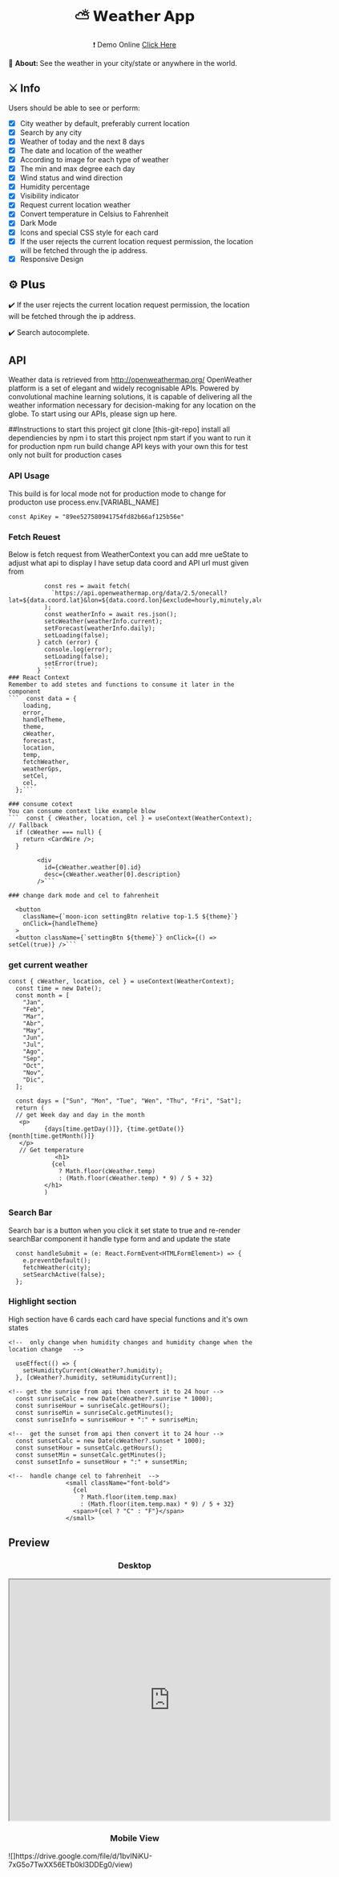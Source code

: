 <h1 align="center">⛅ 𝗪𝗲𝗮𝘁𝗵𝗲𝗿 𝗔𝗽𝗽</h1>
<p align="center">
❗ Demo Online <a href="https://ornate-kringle-5952d0.netlify.app/" target="_blank">Click Here</a>
</p>
<div>
  <p>🔎 <strong>About: </strong>See the weather in your city/state or anywhere in the world.</p>
</div>

<div>
  <h2>⚔️ Info</h2>
  <p>Users should be able to see or perform:</p>

  - [x] City weather by default, preferably current location
  - [x] Search by any city
  - [x] Weather of today and the next 8 days
  - [x] The date and location of the weather
  - [x] According to image for each type of weather
  - [x] The min and max degree each day
  - [x] Wind status and wind direction
  - [x] Humidity percentage
  - [x] Visibility indicator
  - [x] Request current location weather
  - [x] Convert temperature in Celsius to Fahrenheit
  - [x] Dark Mode
  - [x] Icons and special CSS style for each card
  - [x] If the user rejects the current location request permission, the location will be fetched through the ip address.
  - [x] Responsive Design
</div>

<div>
  <h2>⚙️ 𝗣𝗹𝘂𝘀</h2>
  <p>✔️ If the user rejects the current location request permission, the location will be fetched through the ip address.</p>
  <p>✔️ Search autocomplete.</p>
</div>

## API
Weather data is retrieved from http://openweathermap.org/
OpenWeather platform is a set of elegant and widely recognisable APIs. Powered by convolutional machine learning solutions, it is capable of delivering all the weather information necessary for decision-making for any location on the globe. To start using our APIs, please sign up here.

##Instructions
to start this project git clone [this-git-repo] install all dependiencies by npm i to start this project npm start if you want to run it for production npm run build change API keys with your own this for test only not built for production cases

### API Usage
This build is for local mode not for production mode to change for producton use process.env.[VARIABL_NAME]

```const baseUrl = "https://api.openweathermap.org/data/2.5/weather"
const ApiKey = "89ee527580941754fd82b66af125b56e"
```
### Fetch Reuest
Below is fetch request from WeatherContext you can add mre ueState to adjust what api to display
I have setup data coord and API url must given from  

``` try {
          const res = await fetch(
            `https://api.openweathermap.org/data/2.5/onecall?lat=${data.coord.lat}&lon=${data.coord.lon}&exclude=hourly,minutely,alerts&units=metric&appid=${ApiKey}`
          );
          const weatherInfo = await res.json();
          setcWeather(weatherInfo.current);
          setForecast(weatherInfo.daily);
          setLoading(false);
        } catch (error) {
          console.log(error);
          setLoading(false);
          setError(true);
        } ```
### React Context
Remember to add stetes and functions to consume it later in the component
```  const data = {
    loading,
    error,
    handleTheme,
    theme,
    cWeather,
    forecast,
    location,
    temp,
    fetchWeather,
    weatherGps,
    setCel,
    cel,
  };```

### consume cotext
You can consume context like example blow
```  const { cWeather, location, cel } = useContext(WeatherContext);
// Fallback
  if (cWeather === null) {
    return <CardWire />;
  }
  
        <div
          id={cWeather.weather[0].id}
          desc={cWeather.weather[0].description}
        />```

### change dark mode and cel to fahrenheit
```
      <button
        className={`moon-icon settingBtn relative top-1.5 ${theme}`}
        onClick={handleTheme}
      >
      <button className={`settingBtn ${theme}`} onClick={() => setCel(true)} />```


### get current weather
```
const { cWeather, location, cel } = useContext(WeatherContext);
  const time = new Date();
  const month = [
    "Jan",
    "Feb",
    "Mar",
    "Abr",
    "May",
    "Jun",
    "Jul",
    "Ago",
    "Sep",
    "Oct",
    "Nov",
    "Dic",
  ];

  const days = ["Sun", "Mon", "Tue", "Wen", "Thu", "Fri", "Sat"];
  return (
  // get Week day and day in the month
   <p>
          {days[time.getDay()]}, {time.getDate()} {month[time.getMonth()]}
   </p>
   // Get temperature
             <h1>
            {cel
              ? Math.floor(cWeather.temp)
              : (Math.floor(cWeather.temp) * 9) / 5 + 32}
          </h1>
          )
```
  
### Search Bar
Search bar is a button when you click it set state to true and re-render searchBar component
it handle type form and and update the state
```
  const handleSubmit = (e: React.FormEvent<HTMLFormElement>) => {
    e.preventDefault();
    fetchWeather(city);
    setSearchActive(false);
  };
  ```

### Highlight section
High section have 6 cards each card have special functions and it's own states
```
<!--  only change when humidity changes and humidity change when the location change   -->

  useEffect(() => {
    setHumidityCurrent(cWeather?.humidity);
  }, [cWeather?.humidity, setHumidityCurrent]);
  
<!-- get the sunrise from api then convert it to 24 hour -->
  const sunriseCalc = new Date(cWeather?.sunrise * 1000);
  const sunriseHour = sunriseCalc.getHours();
  const sunriseMin = sunriseCalc.getMinutes();
  const sunriseInfo = sunriseHour + ":" + sunriseMin;

<!--  get the sunset from api then convert it to 24 hour -->
  const sunsetCalc = new Date(cWeather?.sunset * 1000);
  const sunsetHour = sunsetCalc.getHours();
  const sunsetMin = sunsetCalc.getMinutes();
  const sunsetInfo = sunsetHour + ":" + sunsetMin;
  
<!--  handle change cel to fahrenheit  -->
                <small className="font-bold">
                  {cel
                    ? Math.floor(item.temp.max)
                    : (Math.floor(item.temp.max) * 9) / 5 + 32}
                  <span>º{cel ? "C" : "F"}</span>
                </small>
```

## Preview


<h3 align="center">Desktop</h3>
<iframe src="https://drive.google.com/file/d/1bvINiKU-7xG5o7TwXX56ETb0kl3DDEg0/preview" width="640" height="480" allow="autoplay"></iframe>

<h3 align="center">Mobile View</h3>
![]https://drive.google.com/file/d/1bvINiKU-7xG5o7TwXX56ETb0kl3DDEg0/view)
